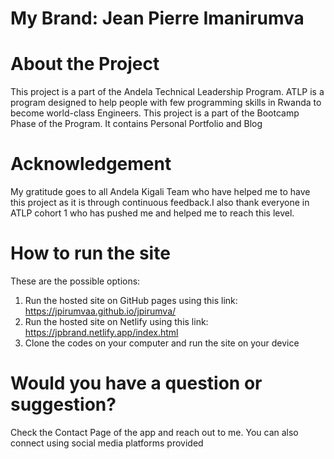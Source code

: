 # My Brand: Jean Pierre Imanirumva

# About the Project
This project is a part of the Andela Technical Leadership Program. ATLP is a program designed to help people with few programming skills in Rwanda to become world-class Engineers. 
This project is a part of the Bootcamp Phase of the Program. It contains Personal Portfolio and Blog

# Acknowledgement
My gratitude goes to all Andela Kigali Team who have helped me to have this project as it is through continuous feedback.I also thank everyone in ATLP cohort 1 who has pushed me and helped me to reach this level.

# How to run the site
These are the possible options:
  1. Run the hosted site on GitHub pages using this link: https://jpirumvaa.github.io/jpirumva/
  2. Run the hosted site on Netlify using this link: https://jpbrand.netlify.app/index.html
  3. Clone the codes on your computer and run the site on your device
  
# Would you have a question or suggestion?
Check the Contact Page of the app and reach out to me. You can also connect using social media platforms provided
  
